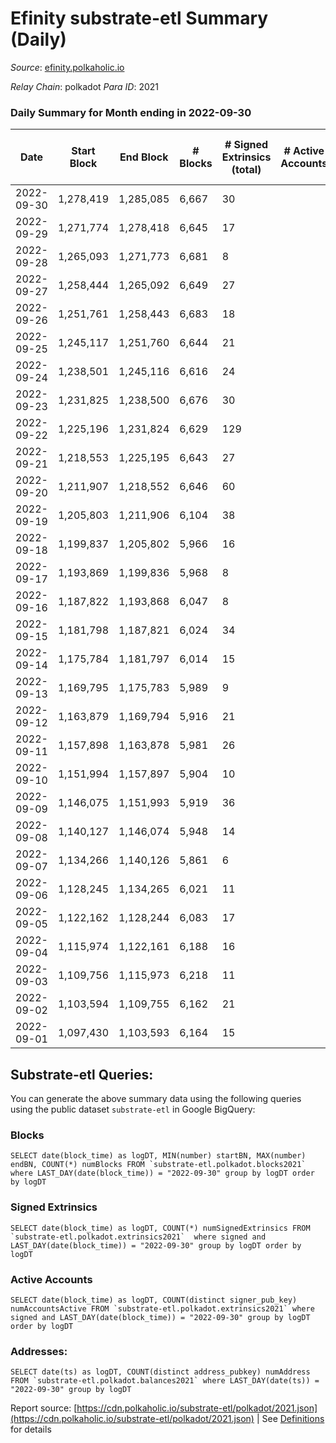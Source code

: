 # Efinity substrate-etl Summary (Daily)

_Source_: [efinity.polkaholic.io](https://efinity.polkaholic.io)

*Relay Chain*: polkadot
*Para ID*: 2021



### Daily Summary for Month ending in 2022-09-30


| Date | Start Block | End Block | # Blocks | # Signed Extrinsics (total) | # Active Accounts | # Passive | # New | # Addresses with Balances | # Events | # Transfers | # XCM Transfers In | # XCM Transfers Out |
| ---- | ----------- | --------- | -------- | --------------------------- | ----------------- | --------- | ----- | ------------------------- | -------- | ----------- | ------------------ | ------------------- |
| 2022-09-30 | 1,278,419 | 1,285,085 | 6,667  | 30 |  |  |  | 15,571 | 20,127 |   |   |   |
| 2022-09-29 | 1,271,774 | 1,278,418 | 6,645  | 17 |  |  |  |  | 20,061 | 1  |   |   |
| 2022-09-28 | 1,265,093 | 1,271,773 | 6,681  | 8 |  |  |  |  | 20,100 | 2  |   |   |
| 2022-09-27 | 1,258,444 | 1,265,092 | 6,649  | 27 |  |  |  |  | 20,118 |   |   |   |
| 2022-09-26 | 1,251,761 | 1,258,443 | 6,683  | 18 |  |  |  |  | 20,170 | 4  |   |   |
| 2022-09-25 | 1,245,117 | 1,251,760 | 6,644  | 21 |  |  |  |  | 20,081 | 1  |   |   |
| 2022-09-24 | 1,238,501 | 1,245,116 | 6,616  | 24 |  |  |  |  | 20,018 | 4 ($13.18) |   |   |
| 2022-09-23 | 1,231,825 | 1,238,500 | 6,676  | 30 |  |  |  |  | 20,220 | 1 ($1.18) |   |   |
| 2022-09-22 | 1,225,196 | 1,231,824 | 6,629  | 129 |  |  |  |  | 20,991 | 2 ($93.69) |   |   |
| 2022-09-21 | 1,218,553 | 1,225,195 | 6,643  | 27 |  |  |  |  | 20,101 | 2 ($5.93) |   |   |
| 2022-09-20 | 1,211,907 | 1,218,552 | 6,646  | 60 |  |  |  |  | 20,298 | 5 ($136.67) |   |   |
| 2022-09-19 | 1,205,803 | 1,211,906 | 6,104  | 38 |  |  |  | 15,562 | 18,477 | 4 ($950.10) |   |   |
| 2022-09-18 | 1,199,837 | 1,205,802 | 5,966  | 16 |  |  |  | 15,560 | 17,993 | 4 ($339.00) |   |   |
| 2022-09-17 | 1,193,869 | 1,199,836 | 5,968  | 8 |  |  |  | 15,558 | 17,956 |   |   |   |
| 2022-09-16 | 1,187,822 | 1,193,868 | 6,047  | 8 |  |  |  | 15,558 | 18,192 | 1 ($1.37) |   |   |
| 2022-09-15 | 1,181,798 | 1,187,821 | 6,024  | 34 |  |  |  | 15,557 | 18,265 | 3 ($5.11) |   |   |
| 2022-09-14 | 1,175,784 | 1,181,797 | 6,014  | 15 |  |  |  | 15,555 | 18,142 | 9 ($27.54) |   |   |
| 2022-09-13 | 1,169,795 | 1,175,783 | 5,989  | 9 |  |  |  | 15,554 | 18,025 | 2 ($0.45) |   |   |
| 2022-09-12 | 1,163,879 | 1,169,794 | 5,916  | 21 |  |  |  |  | 17,856 | 1 ($3.10) |   |   |
| 2022-09-11 | 1,157,898 | 1,163,878 | 5,981  | 26 |  |  |  |  | 18,062 | 3 ($84.27) |   |   |
| 2022-09-10 | 1,151,994 | 1,157,897 | 5,904  | 10 |  |  |  |  | 17,772 |   |   |   |
| 2022-09-09 | 1,146,075 | 1,151,993 | 5,919  | 36 |  |  |  |  | 17,945 | 29 ($3.21) |   |   |
| 2022-09-08 | 1,140,127 | 1,146,074 | 5,948  | 14 |  |  |  | 15,552 | 17,918 | 3 ($0.91) |   |   |
| 2022-09-07 | 1,134,266 | 1,140,126 | 5,861  | 6 |  |  |  | 15,551 | 17,626 |   |   |   |
| 2022-09-06 | 1,128,245 | 1,134,265 | 6,021  | 11 |  |  |  | 15,551 | 18,123 |   |   |   |
| 2022-09-05 | 1,122,162 | 1,128,244 | 6,083  | 17 |  |  |  | 15,551 | 18,333 | 3 ($2,247.90) |   |   |
| 2022-09-04 | 1,115,974 | 1,122,161 | 6,188  | 16 |  |  |  | 15,551 | 18,651 | 3 ($229.34) |   |   |
| 2022-09-03 | 1,109,756 | 1,115,973 | 6,218  | 11 |  |  |  | 15,549 | 18,716 |   |   |   |
| 2022-09-02 | 1,103,594 | 1,109,755 | 6,162  | 21 |  |  |  | 15,549 | 18,578 |   |   |   |
| 2022-09-01 | 1,097,430 | 1,103,593 | 6,164  | 15 |  |  |  | 15,549 | 18,566 | 1 ($1.81) |   |   |

## Substrate-etl Queries:
You can generate the above summary data using the following queries using the public dataset `substrate-etl` in Google BigQuery:


### Blocks
```
SELECT date(block_time) as logDT, MIN(number) startBN, MAX(number) endBN, COUNT(*) numBlocks FROM `substrate-etl.polkadot.blocks2021`  where LAST_DAY(date(block_time)) = "2022-09-30" group by logDT order by logDT
```


### Signed Extrinsics
```
SELECT date(block_time) as logDT, COUNT(*) numSignedExtrinsics FROM `substrate-etl.polkadot.extrinsics2021`  where signed and LAST_DAY(date(block_time)) = "2022-09-30" group by logDT order by logDT
```


### Active Accounts
```
SELECT date(block_time) as logDT, COUNT(distinct signer_pub_key) numAccountsActive FROM `substrate-etl.polkadot.extrinsics2021` where signed and LAST_DAY(date(block_time)) = "2022-09-30" group by logDT order by logDT
```


### Addresses:
```
SELECT date(ts) as logDT, COUNT(distinct address_pubkey) numAddress FROM `substrate-etl.polkadot.balances2021` where LAST_DAY(date(ts)) = "2022-09-30" group by logDT
```



Report source: [https://cdn.polkaholic.io/substrate-etl/polkadot/2021.json](https://cdn.polkaholic.io/substrate-etl/polkadot/2021.json) | See [Definitions](/DEFINITIONS.md) for details
